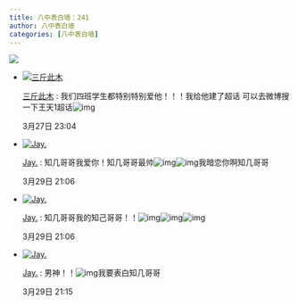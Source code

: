 ```yaml
---
title: 八中表白墙：241
author: 八中表白墙
categories: [八中表白墙]
---
```


![](https://img.urlnode.com/file/0ff64d4c5b018eed66889.jpg)

- [![三斤此木](http://qlogo4.store.qq.com/qzone/2733049927/2733049927/30?1665500300)](http://user.qzone.qq.com/2733049927)

  [三斤此木](http://user.qzone.qq.com/2733049927) : 我们四班学生都特别特别爱他！！！我给他建了超话 可以去微博搜一下王天1超话![img](http://qzonestyle.gtimg.cn/qzone/em/e10298.gif)

  3月27日 23:04

- [![Jay.](http://qlogo1.store.qq.com/qzone/2654467416/2654467416/30?1668921304)](http://user.qzone.qq.com/2654467416)

  [Jay.](http://user.qzone.qq.com/2654467416) : 知几哥哥我爱你！知几哥哥最帅![img](http://qzonestyle.gtimg.cn/qzone/em/e102.png)![img](http://qzonestyle.gtimg.cn/qzone/em/e102.png)我暗恋你啊知几哥哥

  3月29日 21:06

- [![Jay.](http://qlogo1.store.qq.com/qzone/2654467416/2654467416/30?1668921304)](http://user.qzone.qq.com/2654467416)

  [Jay.](http://user.qzone.qq.com/2654467416) : 知几哥哥我的知己哥哥！！![img](http://qzonestyle.gtimg.cn/qzone/em/e102.png)![img](http://qzonestyle.gtimg.cn/qzone/em/e102.png)![img](http://qzonestyle.gtimg.cn/qzone/em/e102.png)

  3月29日 21:06

- [![Jay.](http://qlogo1.store.qq.com/qzone/2654467416/2654467416/30?1668921304)](http://user.qzone.qq.com/2654467416)

  [Jay.](http://user.qzone.qq.com/2654467416) : 男神！！![img](http://qzonestyle.gtimg.cn/qzone/em/e102.png)我要表白知几哥哥

  3月29日 21:15